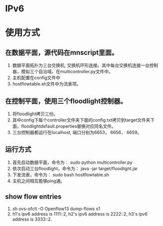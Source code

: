 # IPv6

# 使用方式

## 在数据平面，源代码在mnscript里面。
1. 数据平面拓扑为三台交换机, 交换机环形连接。其中每台交换机连接一台控制器，模拟三个自治域。在multicontroller.py文件中。
2. 主机配置在config文件中
3. hostflowtable.sh文件中为流表项。

## 在控制平面，使用三个floodlight控制器。
1. 将floodlight拷贝三份。
1. 其中config下每个controller文件夹下面的config.txt拷贝到target文件夹下面，floodlightdefault.properties替换对应同名文件。
2. 三台控制器都运行在localhost, 端口分别为6653， 6656， 6659。

## 运行方式

1. 首先启动数据平面，命令为：
    sudo python multicontroller.py
2. 依次启动三台floodlight，命令为：
    java -jar target/floodlight.jar
3. 下发流表，命令为：
    sudo bash hostflowtable.sh
4. 主机之间相互能够ping通。

## show flow entries
1. sh ovs-ofctl -O Openflow13 dump-flows s1
2. h1's ipv6 address is 1111::2, h2's ipv6 address is 2222::2, h3's ipv6 address is 3333::2.
